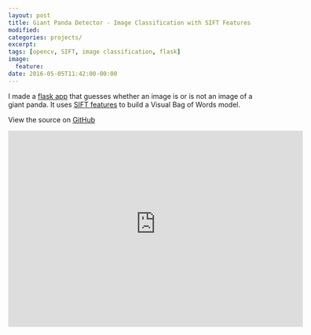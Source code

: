 ```yaml
---
layout: post
title: Giant Panda Detector - Image Classification with SIFT Features
modified:
categories: projects/
excerpt:
tags: [opencv, SIFT, image classification, flask]
image:
  feature:
date: 2016-05-05T11:42:00-00:00
---
```


I made a [flask app](http://ec2-52-202-131-49.compute-1.amazonaws.com/panda_app/) that guesses whether an image is or is not an image of a giant panda. It uses [SIFT features](../../blog/how-to-sift-opencv/) to build a Visual Bag of Words model.

View the source on [GitHub](https://github.com/IanLondon/general_img_classifier)

<iframe src="http://ec2-52-202-131-49.compute-1.amazonaws.com/panda_app/" style='border:none;' height="400px" width="600px"></iframe>
